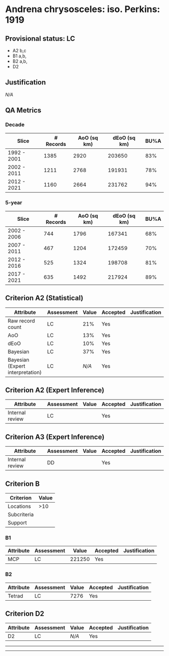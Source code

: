 # Andrena chrysosceles: iso. Perkins: 1919
## Provisional status: LC
- A2 b,c
- B1 a,b, 
- B2 a,b, 
- D2

## Justification
*N/A*
## QA Metrics
### Decade
| Slice | # Records | AoO (sq km) | dEoO (sq km) |BU%A |
|---|---|---|---|---|
|1992 - 2001|1385|2920|203650|83%|
|2002 - 2011|1211|2768|191931|78%|
|2012 - 2021|1160|2664|231762|94%|
### 5-year
| Slice | # Records | AoO (sq km) | dEoO (sq km) |BU%A |
|---|---|---|---|---|
|2002 - 2006|744|1796|167341|68%|
|2007 - 2011|467|1204|172459|70%|
|2012 - 2016|525|1324|198708|81%|
|2017 - 2021|635|1492|217924|89%|
## Criterion A2 (Statistical)
|Attribute|Assessment|Value|Accepted|Justification
|---|---|---|---|---|
|Raw record count|LC|21%|Yes||
|AoO|LC|13%|Yes||
|dEoO|LC|10%|Yes||
|Bayesian|LC|37%|Yes||
|Bayesian (Expert interpretation)|LC|*N/A*|Yes||
## Criterion A2 (Expert Inference)
|Attribute|Assessment|Value|Accepted|Justification
|---|---|---|---|---|
|Internal review|LC||Yes||
## Criterion A3 (Expert Inference)
|Attribute|Assessment|Value|Accepted|Justification
|---|---|---|---|---|
|Internal review|DD||Yes||
## Criterion B
|Criterion| Value|
|---|---|
|Locations|>10|
|Subcriteria||
|Support||
### B1
|Attribute|Assessment|Value|Accepted|Justification
|---|---|---|---|---|
|MCP|LC|221250|Yes||
### B2
|Attribute|Assessment|Value|Accepted|Justification
|---|---|---|---|---|
|Tetrad|LC|7276|Yes||
## Criterion D2
|Attribute|Assessment|Value|Accepted|Justification
|---|---|---|---|---|
|D2|LC|*N/A*|Yes||
---
 ---
 <br><br>
 
